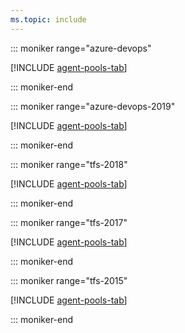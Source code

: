 ```yaml
---
ms.topic: include
---
```


::: moniker range="azure-devops"

[!INCLUDE [agent-pools-tab](agent-pools-tab/agent-pools-tab.md)]

::: moniker-end

::: moniker range="azure-devops-2019"

[!INCLUDE [agent-pools-tab](agent-pools-tab/agent-pools-tab-server-2019.md)]

::: moniker-end

::: moniker range="tfs-2018"

[!INCLUDE [agent-pools-tab](agent-pools-tab/agent-pools-tab-tfs-2018.md)]

::: moniker-end

::: moniker range="tfs-2017"

[!INCLUDE [agent-pools-tab](agent-pools-tab/agent-pools-tab-tfs-2017.md)]

::: moniker-end

::: moniker range="tfs-2015"

[!INCLUDE [agent-pools-tab](agent-pools-tab/agent-pools-tab-tfs-2015.md)]

::: moniker-end